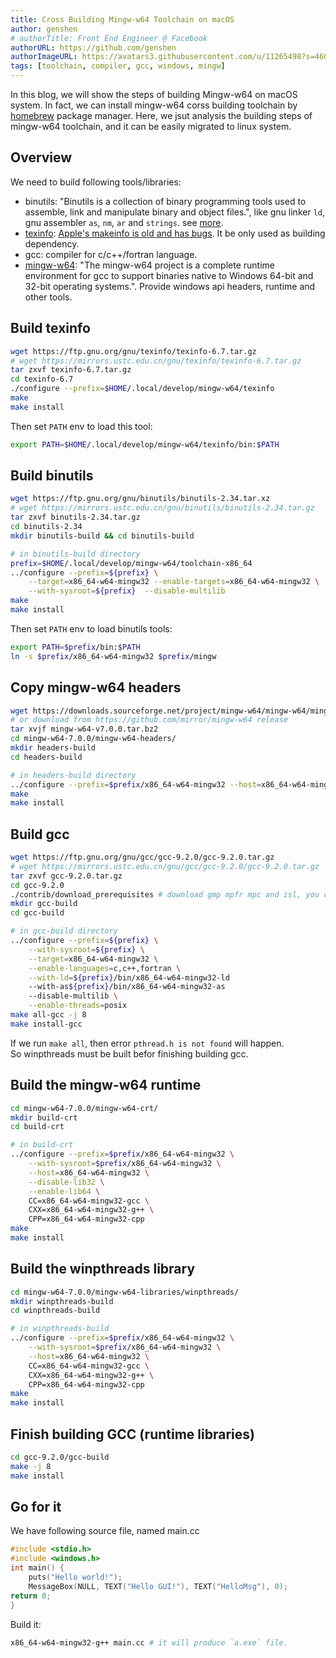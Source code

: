 ```yaml
---
title: Cross Building Mingw-w64 Toolchain on macOS
author: genshen
# authorTitle: Front End Engineer @ Facebook
authorURL: https://github.com/genshen
authorImageURL: https://avatars3.githubusercontent.com/u/11265498?s=460&v=4
tags: [toolchain, compiler, gcc, windows, mingw]
---
```


In this blog, we will show the steps of building Mingw-w64 on macOS system.
In fact, we can install mingw-w64 corss building toolchain by [homebrew](https://formulae.brew.sh/formula/mingw-w64) package manager.
Here, we jsut analysis the building steps of mingw-w64 toolchain, and it can be easily migrated to linux system.

## Overview
We need to build following tools/libraries:
- binutils:  "Binutils is a collection of binary programming tools used to assemble, link and manipulate binary and object files.", like gnu linker `ld`, gnu assembler `as`, `nm`, `ar` and `strings`. see [more](https://www.gnu.org/software/binutils/).
- [texinfo](https://www.gnu.org/software/texinfo): [Apple's makeinfo is old and has bugs](https://github.com/Homebrew/homebrew-core/blob/master/Formula/mingw-w64.rb). It be only used as building dependency.
- gcc: compiler for c/c++/fortran language.
- [mingw-w64](http://mingw-w64.org): "The mingw-w64 project is a complete runtime environment for gcc to support binaries native to Windows 64-bit and 32-bit operating systems.". Provide windows api headers, runtime and other tools.
<!--truncate-->

## Build texinfo
```bash
wget https://ftp.gnu.org/gnu/texinfo/texinfo-6.7.tar.gz
# wget https://mirrors.ustc.edu.cn/gnu/texinfo/texinfo-6.7.tar.gz
tar zxvf texinfo-6.7.tar.gz
cd texinfo-6.7
./configure --prefix=$HOME/.local/develop/mingw-w64/texinfo
make
make install
```
Then set `PATH` env to load this tool:
```bash
export PATH=$HOME/.local/develop/mingw-w64/texinfo/bin:$PATH
```

## Build binutils
```bash
wget https://ftp.gnu.org/gnu/binutils/binutils-2.34.tar.xz
# wget https://mirrors.ustc.edu.cn/gnu/binutils/binutils-2.34.tar.gz
tar zxvf binutils-2.34.tar.gz
cd binutils-2.34
mkdir binutils-build && cd binutils-build
```
```bash
# in binutils-build directory
prefix=$HOME/.local/develop/mingw-w64/toolchain-x86_64
../configure --prefix=${prefix} \
    --target=x86_64-w64-mingw32 --enable-targets=x86_64-w64-mingw32 \
    --with-sysroot=${prefix}  --disable-multilib
make
make install
```
Then set `PATH` env to load binutils tools:
```bash
export PATH=$prefix/bin:$PATH
ln -s $prefix/x86_64-w64-mingw32 $prefix/mingw
```

## Copy mingw-w64 headers
```bash
wget https://downloads.sourceforge.net/project/mingw-w64/mingw-w64/mingw-w64-release/mingw-w64-v7.0.0.tar.bz2
# or download from https://github.com/mirror/mingw-w64 release
tar xvjf mingw-w64-v7.0.0.tar.bz2
cd mingw-w64-7.0.0/mingw-w64-headers/
mkdir headers-build
cd headers-build
```
```bash
# in headers-build directory
../configure --prefix=$prefix/x86_64-w64-mingw32 --host=x86_64-w64-mingw32
make
make install
```

## Build gcc
```bash
wget https://ftp.gnu.org/gnu/gcc/gcc-9.2.0/gcc-9.2.0.tar.gz
# wget https://mirrors.ustc.edu.cn/gnu/gcc/gcc-9.2.0/gcc-9.2.0.tar.gz
tar zxvf gcc-9.2.0.tar.gz
cd gcc-9.2.0
./contrib/download_prerequisites # download gmp mpfr mpc and isl, you can also edit this script to change base_url to use a mirror.
mkdir gcc-build
cd gcc-build
```
```bash
# in gcc-build directory
../configure --prefix=${prefix} \
    --with-sysroot=${prefix} \
    --target=x86_64-w64-mingw32 \
    --enable-languages=c,c++,fortran \
    --with-ld=${prefix}/bin/x86_64-w64-mingw32-ld
    --with-as${prefix}/bin/x86_64-w64-mingw32-as
    --disable-multilib \
    --enable-threads=posix
make all-gcc -j 8
make install-gcc
```
If we run `make all`, then error `pthread.h is not found` will happen.  
So winpthreads must be built befor finishing building gcc.

## Build the mingw-w64 runtime
```bash
cd mingw-w64-7.0.0/mingw-w64-crt/
mkdir build-crt
cd build-crt
```

```bash
# in build-crt
../configure --prefix=$prefix/x86_64-w64-mingw32 \
    --with-sysroot=$prefix/x86_64-w64-mingw32 \
    --host=x86_64-w64-mingw32 \
    --disable-lib32 \
    --enable-lib64 \
    CC=x86_64-w64-mingw32-gcc \
    CXX=x86_64-w64-mingw32-g++ \
    CPP=x86_64-w64-mingw32-cpp
make
make install
```

## Build the winpthreads library
```bash
cd mingw-w64-7.0.0/mingw-w64-libraries/winpthreads/
mkdir winpthreads-build
cd winpthreads-build
```
```bash
# in winpthreads-build
../configure --prefix=$prefix/x86_64-w64-mingw32 \
    --with-sysroot=$prefix/x86_64-w64-mingw32 \
    --host=x86_64-w64-mingw32 \
    CC=x86_64-w64-mingw32-gcc \
    CXX=x86_64-w64-mingw32-g++ \
    CPP=x86_64-w64-mingw32-cpp
make
make install
```

## Finish building GCC (runtime libraries)
```bash
cd gcc-9.2.0/gcc-build
make -j 8
make install
```

## Go for it
We have following source file, named main.cc
```cpp
#include <stdio.h>
#include <windows.h>
int main() {
    puts("Hello world!");
    MessageBox(NULL, TEXT("Hello GUI!"), TEXT("HelloMsg"), 0);
return 0;
}
```
Build it:
```bash
x86_64-w64-mingw32-g++ main.cc # it will produce `a.exe` file.
```
